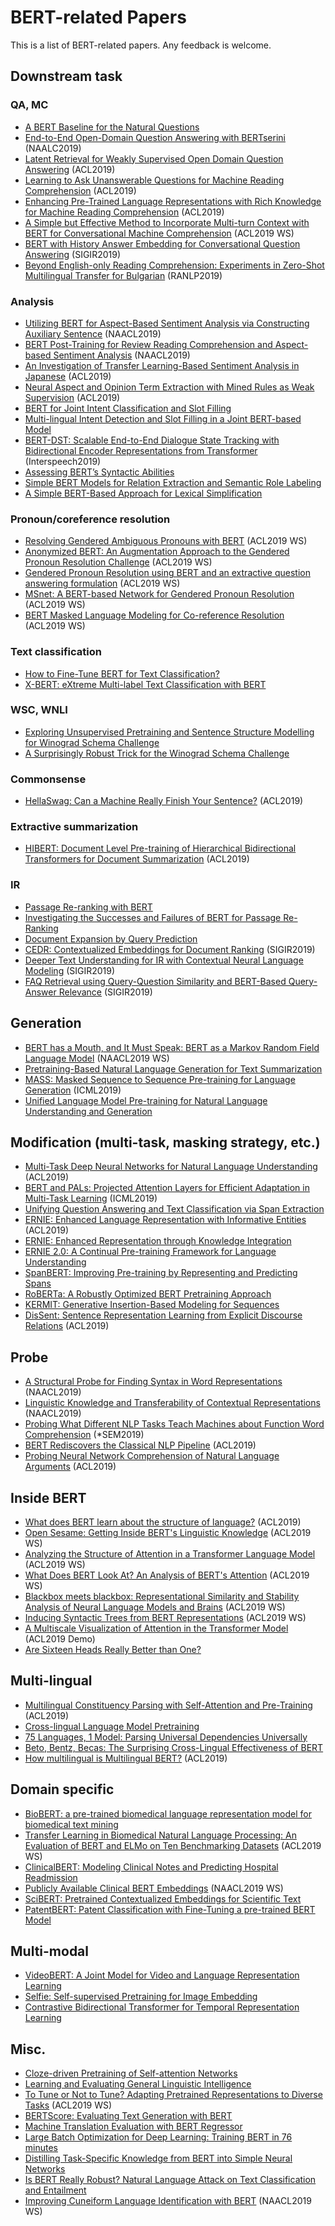 # BERT-related Papers
This is a list of BERT-related papers. Any feedback is welcome.

## Downstream task
### QA, MC
- [A BERT Baseline for the Natural Questions](https://arxiv.org/abs/1901.08634)
- [End-to-End Open-Domain Question Answering with BERTserini](https://arxiv.org/abs/1902.01718) (NAALC2019)
- [Latent Retrieval for Weakly Supervised Open Domain Question Answering](https://arxiv.org/abs/1906.00300) (ACL2019)
- [Learning to Ask Unanswerable Questions for Machine Reading Comprehension](https://arxiv.org/abs/1906.06045) (ACL2019)
- [Enhancing Pre-Trained Language Representations with Rich Knowledge for Machine Reading Comprehension](https://www.aclweb.org/anthology/papers/P/P19/P19-1226/) (ACL2019)
- [A Simple but Effective Method to Incorporate Multi-turn Context with BERT for Conversational Machine Comprehension](https://arxiv.org/abs/1905.12848) (ACL2019 WS)
- [BERT with History Answer Embedding for Conversational Question Answering](https://arxiv.org/abs/1905.05412) (SIGIR2019)
- [Beyond English-only Reading Comprehension: Experiments in Zero-Shot Multilingual Transfer for Bulgarian](https://arxiv.org/abs/1908.01519) (RANLP2019)
### Analysis
- [Utilizing BERT for Aspect-Based Sentiment Analysis via Constructing Auxiliary Sentence](https://arxiv.org/abs/1903.09588) (NAACL2019)
- [BERT Post-Training for Review Reading Comprehension and Aspect-based Sentiment Analysis](https://arxiv.org/abs/1904.02232) (NAACL2019)
- [An Investigation of Transfer Learning-Based Sentiment Analysis in Japanese](https://arxiv.org/abs/1905.09642) (ACL2019)
- [Neural Aspect and Opinion Term Extraction with Mined Rules as Weak Supervision](https://arxiv.org/abs/1907.03750) (ACL2019) 
- [BERT for Joint Intent Classification and Slot Filling](https://arxiv.org/abs/1902.10909)
- [Multi-lingual Intent Detection and Slot Filling in a Joint BERT-based Model](https://arxiv.org/abs/1907.02884)
- [BERT-DST: Scalable End-to-End Dialogue State Tracking with Bidirectional Encoder Representations from Transformer](https://arxiv.org/abs/1907.03040) (Interspeech2019)
- [Assessing BERT’s Syntactic Abilities](https://arxiv.org/abs/1901.05287)
- [Simple BERT Models for Relation Extraction and Semantic Role Labeling](https://arxiv.org/abs/1904.05255)
- [A Simple BERT-Based Approach for Lexical Simplification](https://arxiv.org/abs/1907.06226)
### Pronoun/coreference resolution
- [Resolving Gendered Ambiguous Pronouns with BERT](https://arxiv.org/abs/1906.01161) (ACL2019 WS)
- [Anonymized BERT: An Augmentation Approach to the Gendered Pronoun Resolution Challenge](https://arxiv.org/abs/1905.01780) (ACL2019 WS)
- [Gendered Pronoun Resolution using BERT and an extractive question answering formulation](https://arxiv.org/abs/1906.03695) (ACL2019 WS)
- [MSnet: A BERT-based Network for Gendered Pronoun Resolution](https://arxiv.org/abs/1908.00308) (ACL2019 WS)
- [BERT Masked Language Modeling for Co-reference Resolution](https://www.aclweb.org/anthology/papers/W/W19/W19-3811/) (ACL2019 WS)
### Text classification
- [How to Fine-Tune BERT for Text Classification?](https://arxiv.org/abs/1905.05583)
- [X-BERT: eXtreme Multi-label Text Classification with BERT](https://arxiv.org/abs/1905.02331)
### WSC, WNLI
- [Exploring Unsupervised Pretraining and Sentence Structure Modelling for Winograd Schema Challenge](https://arxiv.org/abs/1904.09705)
- [A Surprisingly Robust Trick for the Winograd Schema Challenge](https://arxiv.org/abs/1905.06290)
### Commonsense
- [HellaSwag: Can a Machine Really Finish Your Sentence?](https://arxiv.org/abs/1905.07830) (ACL2019)
### Extractive summarization
- [HIBERT: Document Level Pre-training of Hierarchical Bidirectional Transformers for Document Summarization](https://arxiv.org/abs/1905.06566) (ACL2019)
### IR
- [Passage Re-ranking with BERT](https://arxiv.org/abs/1901.04085)
- [Investigating the Successes and Failures of BERT for Passage Re-Ranking](https://arxiv.org/abs/1905.01758)
- [Document Expansion by Query Prediction](https://arxiv.org/abs/1904.08375)
- [CEDR: Contextualized Embeddings for Document Ranking](https://arxiv.org/abs/1904.07094) (SIGIR2019)
- [Deeper Text Understanding for IR with Contextual Neural Language Modeling](https://arxiv.org/abs/1905.09217) (SIGIR2019)
- [FAQ Retrieval using Query-Question Similarity and BERT-Based Query-Answer Relevance](https://arxiv.org/abs/1905.02851) (SIGIR2019)
            
## Generation
- [BERT has a Mouth, and It Must Speak: BERT as a Markov Random Field Language Model](https://arxiv.org/abs/1902.04094) (NAACL2019 WS)
- [Pretraining-Based Natural Language Generation for Text Summarization](https://arxiv.org/abs/1902.09243)
- [MASS: Masked Sequence to Sequence Pre-training for Language Generation](https://arxiv.org/abs/1905.02450) (ICML2019)
- [Unified Language Model Pre-training for Natural Language Understanding and Generation](https://arxiv.org/abs/1905.03197)
    
## Modification (multi-task, masking strategy, etc.)
- [Multi-Task Deep Neural Networks for Natural Language Understanding](https://arxiv.org/abs/1901.11504) (ACL2019)
- [BERT and PALs: Projected Attention Layers for Efficient Adaptation in Multi-Task Learning](https://arxiv.org/abs/1902.02671) (ICML2019)
- [Unifying Question Answering and Text Classification via Span Extraction](https://arxiv.org/abs/1904.09286)
- [ERNIE: Enhanced Language Representation with Informative Entities](https://arxiv.org/abs/1905.07129) (ACL2019)
- [ERNIE: Enhanced Representation through Knowledge Integration](https://arxiv.org/abs/1904.09223)
- [ERNIE 2.0: A Continual Pre-training Framework for Language Understanding](https://arxiv.org/abs/1907.12412)
- [SpanBERT: Improving Pre-training by Representing and Predicting Spans](https://arxiv.org/abs/1907.10529)
- [RoBERTa: A Robustly Optimized BERT Pretraining Approach](https://arxiv.org/abs/1907.11692)
- [KERMIT: Generative Insertion-Based Modeling for Sequences](https://arxiv.org/abs/1906.01604)
- [DisSent: Sentence Representation Learning from Explicit Discourse Relations](https://arxiv.org/abs/1710.04334) (ACL2019)
        
## Probe
- [A Structural Probe for Finding Syntax in Word Representations](https://aclweb.org/anthology/papers/N/N19/N19-1419/) (NAACL2019)
- [Linguistic Knowledge and Transferability of Contextual Representations](https://arxiv.org/abs/1903.08855) (NAACL2019)
- [Probing What Different NLP Tasks Teach Machines about Function Word Comprehension](https://arxiv.org/abs/1904.11544) (*SEM2019)
- [BERT Rediscovers the Classical NLP Pipeline](https://arxiv.org/abs/1905.05950) (ACL2019)
- [Probing Neural Network Comprehension of Natural Language Arguments](https://arxiv.org/abs/1907.07355) (ACL2019)
        
## Inside BERT
- [What does BERT learn about the structure of language?](https://hal.inria.fr/hal-02131630/document) (ACL2019)
- [Open Sesame: Getting Inside BERT's Linguistic Knowledge](https://arxiv.org/abs/1906.01698) (ACL2019 WS)
- [Analyzing the Structure of Attention in a Transformer Language Model](https://arxiv.org/abs/1906.04284) (ACL2019 WS)
- [What Does BERT Look At? An Analysis of BERT's Attention](https://arxiv.org/abs/1906.04341) (ACL2019 WS)
- [Blackbox meets blackbox: Representational Similarity and Stability Analysis of Neural Language Models and Brains](https://arxiv.org/abs/1906.01539) (ACL2019 WS)
- [Inducing Syntactic Trees from BERT Representations](https://arxiv.org/abs/1906.11511) (ACL2019 WS)
- [A Multiscale Visualization of Attention in the Transformer Model](https://arxiv.org/abs/1906.05714) (ACL2019 Demo)
- [Are Sixteen Heads Really Better than One?](https://arxiv.org/abs/1905.10650)

## Multi-lingual
- [Multilingual Constituency Parsing with Self-Attention and Pre-Training](https://arxiv.org/abs/1812.11760) (ACL2019)
- [Cross-lingual Language Model Pretraining](https://arxiv.org/abs/1901.07291)
- [75 Languages, 1 Model: Parsing Universal Dependencies Universally](https://arxiv.org/abs/1904.02099)
- [Beto, Bentz, Becas: The Surprising Cross-Lingual Effectiveness of BERT](https://arxiv.org/abs/1904.09077)
- [How multilingual is Multilingual BERT?](https://arxiv.org/abs/1906.01502) (ACL2019)

## Domain specific
- [BioBERT: a pre-trained biomedical language representation model for biomedical text mining](https://arxiv.org/abs/1901.08746)
- [Transfer Learning in Biomedical Natural Language Processing: An Evaluation of BERT and ELMo on Ten Benchmarking Datasets](https://arxiv.org/abs/1906.05474) (ACL2019 WS) 
- [ClinicalBERT: Modeling Clinical Notes and Predicting Hospital Readmission](https://arxiv.org/abs/1904.05342)
- [Publicly Available Clinical BERT Embeddings](https://arxiv.org/abs/1904.03323) (NAACL2019 WS)
- [SciBERT: Pretrained Contextualized Embeddings for Scientific Text](https://arxiv.org/abs/1903.10676) 
- [PatentBERT: Patent Classification with Fine-Tuning a pre-trained BERT Model](https://arxiv.org/abs/1906.02124)
        
## Multi-modal
- [VideoBERT: A Joint Model for Video and Language Representation Learning](https://arxiv.org/abs/1904.01766)
- [Selfie: Self-supervised Pretraining for Image Embedding](https://arxiv.org/abs/1906.02940)
- [Contrastive Bidirectional Transformer for Temporal Representation Learning](https://arxiv.org/abs/1906.05743)

## Misc.
- [Cloze-driven Pretraining of Self-attention Networks](https://arxiv.org/abs/1903.07785)
- [Learning and Evaluating General Linguistic Intelligence](https://arxiv.org/abs/1901.11373)
- [To Tune or Not to Tune? Adapting Pretrained Representations to Diverse Tasks](https://arxiv.org/abs/1903.05987) (ACL2019 WS)
- [BERTScore: Evaluating Text Generation with BERT](https://arxiv.org/abs/1904.09675)
- [Machine Translation Evaluation with BERT Regressor](https://arxiv.org/abs/1907.12679)
- [Large Batch Optimization for Deep Learning: Training BERT in 76 minutes](https://arxiv.org/abs/1904.00962)
- [Distilling Task-Specific Knowledge from BERT into Simple Neural Networks](https://arxiv.org/abs/1903.12136) 
- [Is BERT Really Robust? Natural Language Attack on Text Classification and Entailment](https://arxiv.org/abs/1907.11932)
- [Improving Cuneiform Language Identification with BERT](https://www.aclweb.org/anthology/papers/W/W19/W19-1402/) (NAACL2019 WS)
